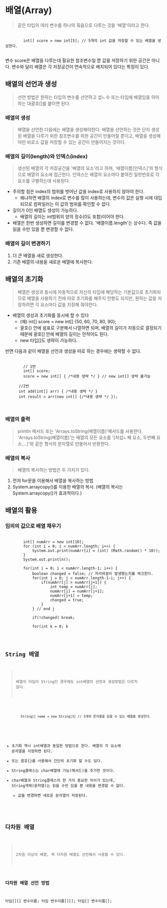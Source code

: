 # 배열(Array)
> 같은 타입의 여러 변수를 하나의 묶음으로 다루는 것을 '배열'이라고 한다.

<pre>
    <code>
        int[] score = new int[5]; // 5개의 int 값을 저장할 수 있는 배열을 생성한다.
    </code>
</pre>

변수 score은 배열을 다루는데 필요한 참조변수일 뿐 값을 저장하기 위한 공간은 아니다.
변수와 달리 배열은 각 저장공간이 연속적으로 배치되어 있다는 특징이 있다.

## 배열의 선언과 생성
> 선언 방법은 원하는 타입의 변수를 선언하고 셥ㄴ수 또는 타입에 배열임을 의미하는 대괄호[]를 붙이면 된다.

### 배열의 생성
>배열을 선언한 다음에는 배열을 생성해야한다. 배열을 선언하는 것은 단지 생성된 배열을 다루기 위한 참조변수를 위한 공간이 만들어질 뿐이고, 배열을 생성해야만 비로소 값을 저장할 수 있는 공간이 만들어지는 것이다.

### 배열의 길이(length)와 인덱스(index)
> 생선된 배열의 각 저장공간을 '배열의 요소'라고 하며, '배열이름[인덱스]'의 형식으로 배열의 요소에 접근한다. 인덱스는 배열의 요소마다 붙여진 일련번호로 각 요소를 구별하는데 사용된다.

+ 주의할 점은 index의 범위를 벗어난 값을 index로 사용하지 않아야 한다.
	+ 왜냐하면 배열의 index로 변수를 많이 사용하는데, 변수의 값은 실행 시에 대입되므로 컴파일러는 이 값의 범위를 확인할 수 없다.
+ 길이가 0인 배열도 생성이 가능하다.
	+ 배열의 길이는 int범위의 양의 정수(0도 포함)이어야 한다.
+ 배열은 한번 생성하면 길이를 변경할 수 없다. '배열이름.length'는 상수다. 즉 값을 읽을 수만 있을 뿐 변경할 수 없다.

### 배열의 길이 변경하기
1. 더 큰 배열을 새로 생성한다.
2. 기존 배열의 내용을 새로운 배열에 복사한다.

## 배열의 초기화
> 배열은 생성과 동시에 자동적으로 자신의 타입에 해당하는 기본값으로 초기화되므로 배열을 사용하기 전에 따로 초기화를 해주지 안항도 되지만, 원하는 값을 저장하려면 각 요소마다 값을 지정해 줘야한다.

+ 배열의 생성과 초기화를 동시에 할 수 있다
	+ (예) int[] score = new int[] {50, 60, 70, 80, 90};
	+ 괄호{} 안에 쉼표로 구분해서 나열하면 되며, 배열의 길이가 자동으로 결정되기 때문에 괄호[] 안에 배열의 길이는 안적어도 된다.
	+ new 타입[]도 생략이 가능하다.

반면 다음과 같이 배열을 선언과 생성을 따로 하는 경우에는 생략할 수 없다.

<pre>
    <code>
        // 1번
        int[] score;
        score = new int[] { /*내용 생략 */ } // new int[] 생략 불가능
        
      //2번
      int add(int[] arr) { /*내용 생략 */ }
      int result = arr(new int[] {/*내용 생략 */ });
       
   </code>
</pre>

### 배열의 출력
> println 메서드 또는 'Arrays.toString(배열이름)'메서드를 사용한다.
> 'Arrays.toString(배열이름)'는 배열의 모든 요소를 '[처섭ㄴ째 요소, 두번째 요소,...]'와 같은 형식의 문자열로 만들어서 반환한다.

### 배열의 복사
> 배열의 복사하는 방법은 두 가지가 있다.

1. 먼저 for문을 이용해서 배열을 복사하는 방법
2. System.arraycopy()를 이용한 배열의 복사. (배열의 복사는  System.arraycopy()가 효과적이다.)

## 배열의 활용


### 임의의 값으로 배열 채우기
<pre>
    <code>
        int[] numArr = new int[10];
		for (int i = 0; i < numArr.length; i++) {
			System.out.print(numArr[i] = (int) (Math.random() * 10));
		}
		System.out.println();
		
		for(int i = 0; i < numArr.length-1; i++) {
			boolean changed = false; // 자리바꿈이 발생했는지를 체크한다.
			for(int j = 0; j < numArr.length-1-i; j++) {
				if(numArr[j] > numArr[j+1]) {
					int temp = numArr[j];
					numArr[j] = numArr[j+1];
					numArr[j+1] = temp;
					changed = true;
				}
			} // end j
			
			if(!changed) break;
			
			for(int k = 0; k <numArr.length; k++) {
				System.out.print(numArr[k]);
			}
			System.out.println();
		} // end i
       
   </code>
</pre>


## String 배열
>배열의 타입이 String인 경우에도 int배열의 선언과 생성방법은 다르지 않다.

<pre>
    <code>
        String[] name = new String[3] // 3개의 문자열을 담을 수 있는 배열을 생성한다.
    </code>
</pre>

+ 초기화 역시 int배열과 동일한 방법으로 한다. 배열의 각 요소에 문자열을 지정하면 된다.
+ 또는 괄호{}를 사용해서 간단히 초기화 할 수도 있다.
+ String클래스는 char배열에 기능(메서드)을 추가한 것이다.
+ char배열과 String클래스의 한 가지 중요한 차이가 있는데, String객체(문자열)는 읽을 수만 있을 뿐 내용을 변경할 수 없다.
	+ 값을 변경하면 새로운 문자열이 저장된다.
	
## 다차원 배열
> 2차원 이상의 배열, 즉 다차원 배열도 선언해서 사용할 수 있다.

### 다차원 배열 선언 방법
타입[][] 변수이름;
타입 변수이름[][];
타입[] 변수이름[];












